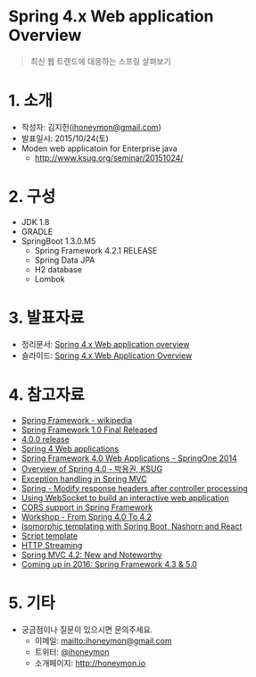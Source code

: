 Spring 4.x Web application Overview
===================================

> 최신 웹 트렌드에 대응하는 스프링 살펴보기

# 1. 소개
* 작성자: 김지헌(<ihoneymon@gmail.com>)
* 발표일시: 2015/10/24(토)
* Moden web applicatoin for Enterprise java
	- <http://www.ksug.org/seminar/20151024/>

# 2. 구성
* JDK 1.8
* GRADLE
* SpringBoot 1.3.0.M5
	- Spring Framework 4.2.1 RELEASE
	- Spring Data JPA
	- H2 database
	- Lombok

# 3. 발표자료
* 정리문서: [Spring 4.x Web application overview](https://www.dropbox.com/s/3i09r1gmnhmwqid/20151024_rocking-the-spring-4x-for-web.md?dl=0)
* 슬라이드: [Spring 4.x Web Application Overview](http://www.slideshare.net/ihoneymon/spring-4x-web-application)

# 4. 참고자료
* [Spring Framework - wikipedia](https://en.wikipedia.org/wiki/Spring_Framework)
* [Spring Framework 1.0 Final Released](https://spring.io/blog/2004/03/24/spring-framework-1-0-final-released)
* [4.0.0 release](http://docs.spring.io/spring/docs/4.0.0.RELEASE/spring-framework-reference/htmlsingle/)
* [Spring 4 Web applications](http://www.springio.net/spring-4-web-applications/)
* [Spring Framework 4.0 Web Applications  - SpringOne 2014](http://www.slideshare.net/SpringCentral/s2gx2014-spring4webapps)
* [Overview of Spring 4.0 - 박용권, KSUG](https://github.com/arawn/overview-of-spring4)
* [Exception handling in Spring MVC](https://spring.io/blog/2013/11/01/exception-handling-in-spring-mvc)
* [Spring - Modify response headers after controller processing](http://mtyurt.net/2015/07/20/spring-modify-response-headers-after-processing/)
* [Using WebSocket to build an interactive web application](https://spring.io/guides/gs/messaging-stomp-websocket/)
* [CORS support in Spring Framework](https://spring.io/blog/2015/06/08/cors-support-in-spring-framework)
* [Workshop - From Spring 4.0 To 4.2](https://github.com/victorbuckservices/workshop-spring-4.0-to-4.2)
* [Isomorphic templating with Spring Boot, Nashorn and React](https://speakerdeck.com/sdeleuze/isomorphic-templating-with-spring-boot-nashorn-and-react)
* [Script template](http://docs.spring.io/spring/docs/current/spring-framework-reference/htmlsingle/#view-script)
* [HTTP Streaming](http://docs.spring.io/spring/docs/current/spring-framework-reference/htmlsingle/#mvc-ann-async-http-streaming)
* [Spring MVC 4.2: New and Noteworthy](http://www.slideshare.net/SpringCentral/spring-mvc-42-new-and-noteworthy-53171347)
* [Coming up in 2016: Spring Framework 4.3 & 5.0](https://spring.io/blog/2015/08/03/coming-up-in-2016-spring-framework-4-3-5-0)

# 5. 기타
* 궁금점이나 질문이 있으시면 문의주세요.
	- 이메일: <mailto:ihoneymon@gmail.com>
	- 트위터: [@ihoneymon](https://twitter.com/ihoneymon)
	- 소개페이지: <http://honeymon.io>
